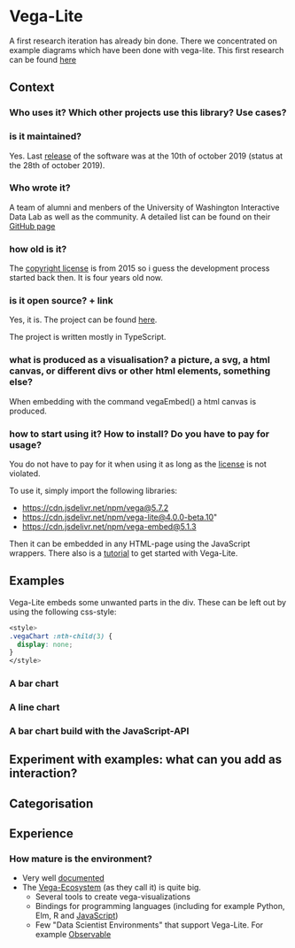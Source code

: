 <script>
(async () => {
  await lively.loadJavaScriptThroughDOM("vega", "https://cdn.jsdelivr.net/npm/vega@5.7.2");
  await lively.loadJavaScriptThroughDOM("vegaLite", "https://cdn.jsdelivr.net/npm/vega-lite@4.0.0-beta.10");
  await lively.loadJavaScriptThroughDOM("vegaEmbed","https://cdn.jsdelivr.net/npm/vega-embed@5.1.3");
})()
</script>

# Vega-Lite

A first research iteration has already bin done. There we concentrated on example diagrams which have been done with vega-lite. This first research can be found [here](../research-styles/vega-lite.md)

## Context

### Who uses it? Which other projects use this library? Use cases?

### is it maintained?

Yes. Last [release](https://github.com/vega/vega-lite/releases) of the software was at the 10th of october 2019 (status at the 28th of october 2019).

### Who wrote it?

A team of alumni and menbers of the University of Washington Interactive Data Lab as well as the community. A detailed list can be found on their [GitHub page](https://github.com/vega/vega-lite#team)

### how old is it?

The [copyright license](https://github.com/vega/vega-lite/blob/master/LICENSE) is from 2015 so i guess the development process started back then. It is four years old now.

### is it open source? + link

Yes, it is. The project can be found [here](https://github.com/vega/vega-lite).

The project is written mostly in TypeScript.

### what is produced as a visualisation? a picture, a svg, a html canvas, or different divs or other html elements, something else?

When embedding with the command vegaEmbed() a html canvas is produced.

### how to start using it? How to install? Do you have to pay for usage?

You do not have to pay for it when using it as long as the [license](https://github.com/vega/vega-lite/blob/master/LICENSE) is not violated. 

To use it, simply import the following libraries: 
  - https://cdn.jsdelivr.net/npm/vega@5.7.2 
  - https://cdn.jsdelivr.net/npm/vega-lite@4.0.0-beta.10" 
  - https://cdn.jsdelivr.net/npm/vega-embed@5.1.3

Then it can be embedded in any HTML-page using the JavaScript wrappers. There also is a [tutorial](https://vega.github.io/vega-lite/tutorials/getting_started.html) to get started with Vega-Lite.

## Examples

Vega-Lite embeds some unwanted parts in the div. These can be left out by using the following css-style:

```css
<style>
.vegaChart :nth-child(3) {
  display: none;
}
</style>
```

<style>
.vegaChart :nth-child(3) {
  display: none;
}
</style>

### A bar chart

<div class="vegaChart" id="barChart"></div>

<script>

(async () => {
  await lively.loadJavaScriptThroughDOM("vega", "https://cdn.jsdelivr.net/npm/vega@5.7.2");
  await lively.loadJavaScriptThroughDOM("vegaLite", "https://cdn.jsdelivr.net/npm/vega-lite@4.0.0-beta.10");
  await lively.loadJavaScriptThroughDOM("vegaEmbed","https://cdn.jsdelivr.net/npm/vega-embed@5.1.3");
  
    let table = {
    "description": "Average income per person and country for the year 2019",
    "data": {"url": "https://lively-kernel.org/lively4/BP2019RH1/doc/research-libraries/testData/income_per_person_2019.json"},
    "mark": "bar",
    "encoding": {
      "x": {"field": "Country", "type": "ordinal"},
      "y": {"field": "Income per capita in 2019", "type": "quantitative"}
    }
  };

  let barChart = lively.query(this, "#barChart");
  vegaEmbed(barChart, table);
})()

""
</script>

### A line chart

<div class="vegaChart" id="interactiveChart"></div>

<script>  

let table = {
  "description": "Average income per person of Germany, Japan and Switzerland over the years 1800 to 2040",
  "data": {"url": "https://lively-kernel.org/lively4/BP2019RH1/doc/research-libraries/testData/income_per_person_germany_japan_switzerland.json"},
  "mark": {
    "type": "line",
    "point": false,
    "tooltip": true
  },
  "encoding": {
    "x": {"field": "Year", "type": "quantitative"},
    "tooltip": [
      {"field": "Year", "type": "quantitative"},
      {"field": "Germany", "type": "quantitative"},
      {"field": "Japan", "type": "quantitative"},
      {"field": "Switzerland", "type": "quantitative"}
    ]
  },
  "layer": [
    {
      "mark": {"type": "line", "color": "blue"},
      "encoding": {
        "y": {"title": "Income in $US", "field": "Germany", "type": "quantitative"},
        "legend": {"symbol": "circle", "values": ["Germany"]}
      }
    },
    {
      "mark": {"type": "line", "color": "orange"},
      "encoding": {
        "y": {"title": "Income in $US", "field": "Japan", "type": "quantitative"}
      }
    },
    {
      "mark": {"type": "line", "color": "red"},
      "encoding": {
        "y": {"title": "Income in $US", "field": "Switzerland", "type": "quantitative"}
      }
    },
    {
      "mark": "rule",
      "selection": {
        "hover": {"type": "single", "on": "mouseover", "empty": "none"}
      },
      "encoding": {
        "color": {
          "condition": {
            "selection": {"not": "hover"},
            "value": "transparent"
          }
        }
      }
    },
  ]
};

let interactiveChart = lively.query(this, "#interactiveChart");
vegaEmbed(interactiveChart, table);

""
</script>

### A bar chart build with the JavaScript-API

<script>

import { vl } from 'https://unpkg.com/vega-lite-api@0.1.0/build/vega-lite-api.min.js'

let dataFile = fetch("./testData/income_per_person_germany_japan_switzerland.json"); 
vl.markBar().data(dataFile).encode(vl.x().fieldN("Country"), vl.y().fieldQ("Income per capita in 2019")).render();

""
</script>

## Experiment with examples: what can you add as interaction?



## Categorisation

## Experience

### How mature is the environment?

- Very well [documented](https://vega.github.io/vega-lite/docs/)
- The [Vega-Ecosystem](https://vega.github.io/vega-lite/ecosystem.html) (as they call it) is quite big. 
  - Several tools to create vega-visualizations 
  - Bindings for programming languages (including for example Python, Elm, R and [JavaScript](https://github.com/vega/vega-lite-api/))
  - Few "Data Scientist Environments" that support Vega-Lite. For example [Observable](https://observablehq.com/)